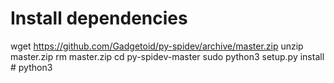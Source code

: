# Install dependencies

wget https://github.com/Gadgetoid/py-spidev/archive/master.zip
unzip master.zip
rm master.zip
cd py-spidev-master
sudo python3 setup.py install # python3
